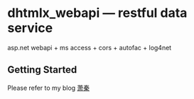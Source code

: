 # dhtmlx_webapi — restful data service

asp.net webapi + ms access + cors + autofac + log4net
 
## Getting Started
Please refer to my blog [萧秦](http://xqin.cnblogs.com/)
